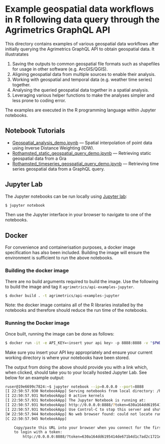 # Example geospatial data workflows in R following data query through the Agrimetrics GraphQL API

This directory contains examples of various geospatial data workflows after initially querying the Agrimetrics GraphQL API to obtain geospatial data. It illustratates

1. Saving the outputs to common geospatial file formats such as shapefiles for usage in other software (e.g. ArcGIS/QGIS).
2. Aligning geospatial data from multiple sources to enable their analysis.
3. Working with geospatial and temporal data (e.g. weather time series) together.
4. Analysing the queried geospatial data together in a spatial analysis.
5. Leveraging various helper functions to make the analyses simpler and less prone to coding error.

The examples are executed in the R programming language within Jupyter notebooks.

## Notebook Tutorials

* [Geospatial_analysis_demo.ipynb](./Geospatial_analysis_demo.ipynb) &mdash; Spatial interpolation of point data using Inverse Distance Weighting (IDW).
* [Rothamsted_static_geospatial_query_demo.ipynb](./Rothamsted_static_geospatial_query_demo.ipynb) &mdash; Retrieving static geospatial data from a Gra
* [Rothamsted_timeseries_geospatial_query_demo.ipynb](./Rothamsted_timeseries_geospatial_query_demo.ipynb) &mdash; Retrieving time series geospatial data from a GraphQL query.

## Jupyter Lab

The Jupyter notebooks can be run locally using [Jupyter lab](https://jupyterlab.readthedocs.io/en/stable/getting_started/installation.html):
```bash
$ jupyter notebook
```
Then use the Jupyter interface in your browser to navigate to one of the notebooks.

## Docker

For convenience and containerisation purposes, a docker image specification has also been included. Building the image will ensure the environment is sufficient to run the above notebooks.

### Building the docker image

There are no build arguments required to build the image. Use the following to build the image and tag it `agrimetrics/api-examples-jupyter`.

```bash
$ docker build . -t agrimetrics/api-examples-jupyter
```

Note: the docker image contains all of the R libraries installed by the notebooks and therefore should reduce the run time of the notebooks.

### Running the Docker image

Once built, running the image can be done as follows:

```bash
$ docker run -it -e API_KEY=<insert your api key> -p 8888:8888 -v "$PWD":/home/ruser agrimetrics/api-examples-jupyter
```

Make sure you insert your API key appropriately and ensure your current working directory is where your notebooks have been stored.

The output from doing the above should provide you with a link which, when clicked, should take you to your locally hosted Jupyter Lab. See below for an example output:

```bash
ruser@19e6699c7824:~$ jupyter notebook --ip=0.0.0.0 --port=8888
[I 22:50:57.930 NotebookApp] Serving notebooks from local directory: /home/ruser
[I 22:50:57.931 NotebookApp] 0 active kernels
[I 22:50:57.931 NotebookApp] The Jupyter Notebook is running at:
[I 22:50:57.931 NotebookApp] http://0.0.0.0:8888/?token=630a164dd6195414de671b4d1c7ad2c1721e7d2d624db047
[I 22:50:57.931 NotebookApp] Use Control-C to stop this server and shut down all kernels (twice to skip confirmation).
[W 22:50:57.944 NotebookApp] No web browser found: could not locate runnable browser.
[C 22:50:57.945 NotebookApp]

    Copy/paste this URL into your browser when you connect for the first time,
    to login with a token:
        http://0.0.0.0:8888/?token=630a164dd6195414de671b4d1c7ad2c1721e7d2d624db047
```
